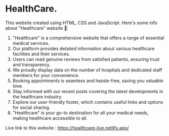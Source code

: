 # HealthCare.
This website created using HTML, CSS and JavaScript.
Here's some info about "Healthcare" website 🙂:
1. "Healthcare" is a comprehensive website that offers a range of essential medical services.
2. Our platform provides detailed information about various healthcare facilities and their services.
3. Users can read genuine reviews from satisfied patients, ensuring trust and transparency.
4. We proudly display data on the number of hospitals and dedicated staff members for your convenience.
5. Booking appointments is seamless and hassle-free, saving you valuable time.
6. Stay informed with our recent posts covering the latest developments in the healthcare industry.
7. Explore our user-friendly footer, which contains useful links and options for social sharing.
8. "Healthcare" is your go-to destination for all your medical needs, making healthcare accessible to all.

Live link to this website : https://healthcare-live.netlify.app/
